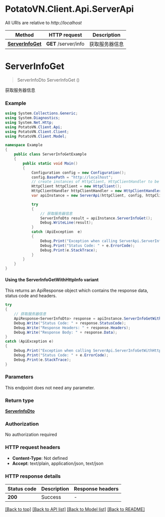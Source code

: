 # PotatoVN.Client.Api.ServerApi

All URIs are relative to *http://localhost*

| Method | HTTP request | Description |
|--------|--------------|-------------|
| [**ServerInfoGet**](ServerApi.md#serverinfoget) | **GET** /server/info | 获取服务器信息 |

<a id="serverinfoget"></a>
# **ServerInfoGet**
> ServerInfoDto ServerInfoGet ()

获取服务器信息

### Example
```csharp
using System.Collections.Generic;
using System.Diagnostics;
using System.Net.Http;
using PotatoVN.Client.Api;
using PotatoVN.Client.Client;
using PotatoVN.Client.Model;

namespace Example
{
    public class ServerInfoGetExample
    {
        public static void Main()
        {
            Configuration config = new Configuration();
            config.BasePath = "http://localhost";
            // create instances of HttpClient, HttpClientHandler to be reused later with different Api classes
            HttpClient httpClient = new HttpClient();
            HttpClientHandler httpClientHandler = new HttpClientHandler();
            var apiInstance = new ServerApi(httpClient, config, httpClientHandler);

            try
            {
                // 获取服务器信息
                ServerInfoDto result = apiInstance.ServerInfoGet();
                Debug.WriteLine(result);
            }
            catch (ApiException  e)
            {
                Debug.Print("Exception when calling ServerApi.ServerInfoGet: " + e.Message);
                Debug.Print("Status Code: " + e.ErrorCode);
                Debug.Print(e.StackTrace);
            }
        }
    }
}
```

#### Using the ServerInfoGetWithHttpInfo variant
This returns an ApiResponse object which contains the response data, status code and headers.

```csharp
try
{
    // 获取服务器信息
    ApiResponse<ServerInfoDto> response = apiInstance.ServerInfoGetWithHttpInfo();
    Debug.Write("Status Code: " + response.StatusCode);
    Debug.Write("Response Headers: " + response.Headers);
    Debug.Write("Response Body: " + response.Data);
}
catch (ApiException e)
{
    Debug.Print("Exception when calling ServerApi.ServerInfoGetWithHttpInfo: " + e.Message);
    Debug.Print("Status Code: " + e.ErrorCode);
    Debug.Print(e.StackTrace);
}
```

### Parameters
This endpoint does not need any parameter.
### Return type

[**ServerInfoDto**](ServerInfoDto.md)

### Authorization

No authorization required

### HTTP request headers

 - **Content-Type**: Not defined
 - **Accept**: text/plain, application/json, text/json


### HTTP response details
| Status code | Description | Response headers |
|-------------|-------------|------------------|
| **200** | Success |  -  |

[[Back to top]](#) [[Back to API list]](../README.md#documentation-for-api-endpoints) [[Back to Model list]](../README.md#documentation-for-models) [[Back to README]](../README.md)

